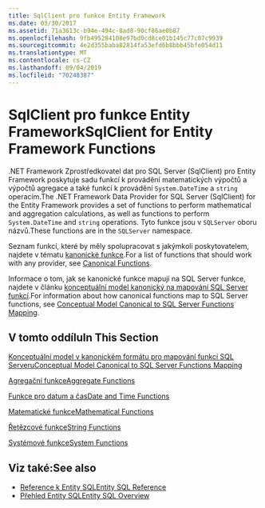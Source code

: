 ```yaml
---
title: SqlClient pro funkce Entity Framework
ms.date: 03/30/2017
ms.assetid: 71a3613c-b94e-494c-8ad8-90cf86ae0b87
ms.openlocfilehash: 9fb495284108e97bd0cd8ce01b145c77c07c9939
ms.sourcegitcommit: 4e2d355baba82814fa53efd6b8bbb45bfe054d11
ms.translationtype: MT
ms.contentlocale: cs-CZ
ms.lasthandoff: 09/04/2019
ms.locfileid: "70248387"
---
```

# <a name="sqlclient-for-entity-framework-functions"></a><span data-ttu-id="2bb94-102">SqlClient pro funkce Entity Framework</span><span class="sxs-lookup"><span data-stu-id="2bb94-102">SqlClient for Entity Framework Functions</span></span>
<span data-ttu-id="2bb94-103">.NET Framework Zprostředkovatel dat pro SQL Server (SqlClient) pro Entity Framework poskytuje sadu funkcí k provádění matematických výpočtů a výpočtů agregace a také funkcí k provádění `System.DateTime` a `string` operacím.</span><span class="sxs-lookup"><span data-stu-id="2bb94-103">The .NET Framework Data Provider for SQL Server (SqlClient) for the Entity Framework provides a set of functions to perform mathematical and aggregation calculations, as well as functions to perform `System.DateTime` and `string` operations.</span></span> <span data-ttu-id="2bb94-104">Tyto funkce jsou v `SQLServer` oboru názvů.</span><span class="sxs-lookup"><span data-stu-id="2bb94-104">These functions are in the `SQLServer` namespace.</span></span>  
  
 <span data-ttu-id="2bb94-105">Seznam funkcí, které by měly spolupracovat s jakýmkoli poskytovatelem, najdete v tématu [kanonické funkce](./language-reference/canonical-functions.md).</span><span class="sxs-lookup"><span data-stu-id="2bb94-105">For a list of functions that should work with any provider, see [Canonical Functions](./language-reference/canonical-functions.md).</span></span>  
  
 <span data-ttu-id="2bb94-106">Informace o tom, jak se kanonické funkce mapují na SQL Server funkce, najdete v článku [konceptuální model kanonický na mapování SQL Server funkcí](conceptual-model-canonical-to-sql-server-functions-mapping.md).</span><span class="sxs-lookup"><span data-stu-id="2bb94-106">For information about how canonical functions map to SQL Server functions, see [Conceptual Model Canonical to SQL Server Functions Mapping](conceptual-model-canonical-to-sql-server-functions-mapping.md).</span></span>  
  
## <a name="in-this-section"></a><span data-ttu-id="2bb94-107">V tomto oddílu</span><span class="sxs-lookup"><span data-stu-id="2bb94-107">In This Section</span></span>  
 [<span data-ttu-id="2bb94-108">Konceptuální model v kanonickém formátu pro mapování funkcí SQL Serveru</span><span class="sxs-lookup"><span data-stu-id="2bb94-108">Conceptual Model Canonical to SQL Server Functions Mapping</span></span>](conceptual-model-canonical-to-sql-server-functions-mapping.md)  
  
 [<span data-ttu-id="2bb94-109">Agregační funkce</span><span class="sxs-lookup"><span data-stu-id="2bb94-109">Aggregate Functions</span></span>](aggregate-functions-sqlclient-for-entity-framework.md)  
  
 [<span data-ttu-id="2bb94-110">Funkce pro datum a čas</span><span class="sxs-lookup"><span data-stu-id="2bb94-110">Date and Time Functions</span></span>](date-and-time-functions.md)  
  
 [<span data-ttu-id="2bb94-111">Matematické funkce</span><span class="sxs-lookup"><span data-stu-id="2bb94-111">Mathematical Functions</span></span>](mathematical-functions.md)  
  
 [<span data-ttu-id="2bb94-112">Řetězcové funkce</span><span class="sxs-lookup"><span data-stu-id="2bb94-112">String Functions</span></span>](string-functions.md)  
  
 [<span data-ttu-id="2bb94-113">Systémové funkce</span><span class="sxs-lookup"><span data-stu-id="2bb94-113">System Functions</span></span>](system-functions.md)  
  
## <a name="see-also"></a><span data-ttu-id="2bb94-114">Viz také:</span><span class="sxs-lookup"><span data-stu-id="2bb94-114">See also</span></span>

- [<span data-ttu-id="2bb94-115">Reference k Entity SQL</span><span class="sxs-lookup"><span data-stu-id="2bb94-115">Entity SQL Reference</span></span>](./language-reference/entity-sql-reference.md)
- [<span data-ttu-id="2bb94-116">Přehled Entity SQL</span><span class="sxs-lookup"><span data-stu-id="2bb94-116">Entity SQL Overview</span></span>](./language-reference/entity-sql-overview.md)
